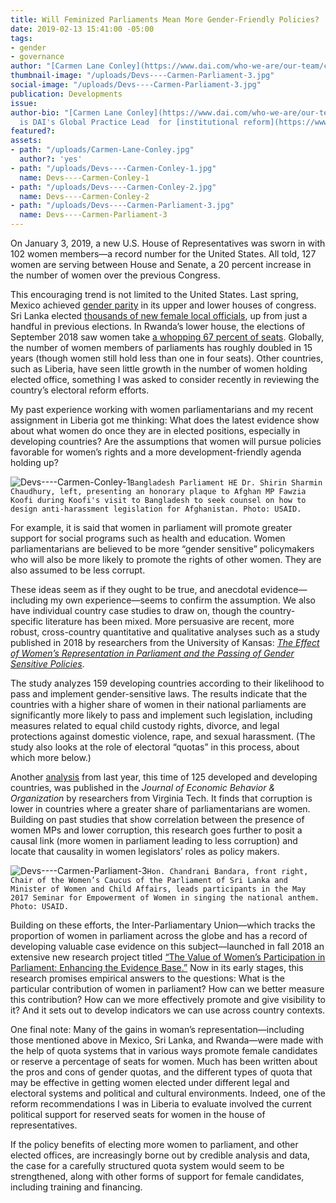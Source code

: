 ```yaml
---
title: Will Feminized Parliaments Mean More Gender-Friendly Policies?
date: 2019-02-13 15:41:00 -05:00
tags:
- gender
- governance
author: "[Carmen Lane Conley](https://www.dai.com/who-we-are/our-team/carmen-conley)"
thumbnail-image: "/uploads/Devs----Carmen-Parliament-3.jpg"
social-image: "/uploads/Devs----Carmen-Parliament-3.jpg"
publication: Developments
issue: 
author-bio: "[Carmen Lane Conley](https://www.dai.com/who-we-are/our-team/carmen-conley)
  is DAI's Global Practice Lead  for [institutional reform](https://www.dai.com/our-work/solutions/governance)."
featured?: 
assets:
- path: "/uploads/Carmen-Lane-Conley.jpg"
  author?: 'yes'
- path: "/uploads/Devs----Carmen-Conley-1.jpg"
  name: Devs----Carmen-Conley-1
- path: "/uploads/Devs----Carmen-Conley-2.jpg"
  name: Devs----Carmen-Conley-2
- path: "/uploads/Devs----Carmen-Parliament-3.jpg"
  name: Devs----Carmen-Parliament-3
---
```


On January 3, 2019, a new U.S. House of Representatives was sworn in with 102 women members—a record number for the United States. All told, 127 women are serving between House and Senate, a 20 percent increase in the number of women over the previous Congress.



 
This encouraging trend is not limited to the United States. Last spring, Mexico achieved [gender parity](https://www.ipu.org/news/news-in-brief/2018-07/mexican-parliament-achieves-gender-parity) in its upper and lower houses of congress. Sri Lanka elected [thousands of new female local officials](https://borgenproject.org/female-political-representation-in-sri-lanka/), up from just a handful in previous elections. In Rwanda’s lower house, the elections of September 2018 saw women take [a whopping 67 percent of seats](https://allafrica.com/stories/201809050028.html). Globally, the number of women members of parliaments has roughly doubled in 15 years (though women still hold less than one in four seats). Other countries, such as Liberia, have seen little growth in the number of women holding elected office, something I was asked to consider recently in reviewing the country’s electoral reform efforts.
 
My past experience working with women parliamentarians and my recent assignment in Liberia got me thinking: What does the latest evidence show about what women do once they are in elected positions, especially in developing countries? Are the assumptions that women will pursue policies favorable for women’s rights and a more development-friendly agenda holding up?
 
![Devs----Carmen-Conley-1](/uploads/Devs----Carmen-Conley-1.jpg)`Bangladesh Parliament HE Dr. Shirin Sharmin Chaudhury, left, presenting an honorary plaque to Afghan MP Fawzia Koofi during Koofi's visit to Bangladesh to seek counsel on how to design anti-harassment legislation for Afghanistan. Photo: USAID.` 

For example, it is said that women in parliament will promote greater support for social programs such as health and education. Women parliamentarians are believed to be more “gender sensitive” policymakers who will also be more likely to promote the rights of other women. They are also assumed to be less corrupt.

These ideas seem as if they ought to be true, and anecdotal evidence—including my own experience—seems to confirm the assumption. We also have individual country case studies to draw on, though the country-specific literature has been mixed. More persuasive are recent, more robust, cross-country quantitative and qualitative analyses such as a study published in 2018 by researchers from the University of Kansas: *[The Effect of Women’s Representation in Parliament and the Passing of Gender Sensitive Policies](https://www.google.com/search?q=The+Effect+of+Women%E2%80%99s+Representation+in+Parliament+and+the+Passing+of+Gender+Sensitive+Policies&rlz=1C1GCEA_enUS831US832&oq=The+Effect+of+Women%E2%80%99s+Representation+in+Parliament+and+the+Passing+of+Gender+Sensitive+Policies&aqs=chrome..69i57.6025790j0j4&sourceid=chrome&ie=UTF-8)*.

The study analyzes 159 developing countries according to their likelihood to pass and implement gender-sensitive laws. The results indicate that the countries with a higher share of women in their national parliaments are significantly more likely to pass and implement such legislation, including measures related to equal child custody rights, divorce, and legal protections against domestic violence, rape, and sexual harassment. (The study also looks at the role of electoral “quotas” in this process, about which more below.) 

Another [analysis](https://www.sciencedaily.com/releases/2018/06/180615094850.htm) from last year, this time of 125 developed and developing countries, was published in the *Journal of Economic Behavior & Organization* by researchers from Virginia Tech. It finds that corruption is lower in countries where a greater share of parliamentarians are women. Building on past studies that show correlation between the presence of women MPs and lower corruption, this research goes further to posit a causal link (more women in parliament leading to less corruption) and locate that causality in women legislators’ roles as policy makers.

![Devs----Carmen-Parliament-3](/uploads/Devs----Carmen-Parliament-3.jpg)`Hon. Chandrani Bandara, front right, Chair of the Women’s Caucus of the Parliament of Sri Lanka and Minister of Women and Child Affairs, leads participants in the May 2017 Seminar for Empowerment of Women in singing the national anthem. Photo: USAID.`

Building on these efforts, the Inter-Parliamentary Union—which tracks the proportion of women in parliament across the globe and has a record of developing valuable case evidence on this subject—launched in fall 2018 an extensive new research project titled [“The Value of Women’s Participation in Parliament: Enhancing the Evidence Base.”](https://www.ipu.org/sites/default/files/documents/ipu_wip_study_2018_tor_21sept18.pdf) Now in its early stages, this research promises empirical answers to the questions: What is the particular contribution of women in parliament? How can we better measure this contribution? How can we more effectively promote and give visibility to it? And it sets out to develop indicators we can use across country contexts.
  
One final note: Many of the gains in woman’s representation—including those mentioned above in Mexico, Sri Lanka, and Rwanda—were made with the help of quota systems that in various ways promote female candidates or reserve a percentage of seats for women. Much has been written about the pros and cons of gender quotas, and the different types of quota that may be effective in getting women elected under different legal and electoral systems and political and cultural environments. Indeed, one of the reform recommendations I was in Liberia to evaluate involved the current political support for reserved seats for women in the house of representatives. 

If the policy benefits of electing more women to parliament, and other elected offices, are increasingly borne out by credible analysis and data, the case for a carefully structured quota system would seem to be strengthened, along with other forms of support for female candidates, including training and financing.